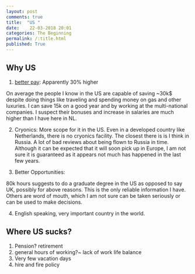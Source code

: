 ```yaml
---
layout: post
comments: true
title:  "US "
date:    22-03-2018 20:01
categories: The Beginning
permalink: /:title.html
published: True
---
```


## Why US

1. [better pay](https://80000hours.org/articles/highest-paying-jobs/): Apparently 30% higher

On average the people I know in the US are capable of saving ~30k$
despite doing things like traveling and spending money on gas and
other luxuries. I can save 15k on a good year and by working at the
multi-national companies. I suspect their bonuses and increase in
salaries are much higher than I have here in NL.
   
2. Cryonics: More scope for it in the US. Even in a developed country
like Netherlands, there is no cryonics facility. The closest there is
is I think in Russia. A lot of bad reviews about being flown to Russia
in time. Although it can be expected that it will soon pick up in
Europe, I am not sure it is guaranteed as it appears not much has
happened in the last few years.

3. Better Opportunities:

80k hours suggests to do a graduate degree in the US as
opposed to say UK, possibly for above reasons. This is the only
reliable information I have. Others are word of mouth, which I am not
sure can be taken seriously or can be used to make decisions. 

4. English speaking, very important country in the world.

## Where US sucks?

1. Pension? retirement
2. general hours of working?~ lack of work life balance
3. Very few vacation days
4. hire and fire policy

<!--
## How to get to the  US


How many years does it take

## VISA's

Green card is the permanant residence card for people in the
US. Except voting you pretty much are able to do a lot of things.

**Green card through job**

**Green card after working with H1B for 15 years?**

Whats the deal
go to quora

My brother will be a citizen in 20 years from now (I will be 46 by then) tops,
in the US. It appears that this route is far-fetched but still an
option. From that time he can apply for my green card it will take
12-16 years before we get an interview (I will be 58 by then). I can
know more later. I doubt this changes things.


## Ways to get green card


## The Canada route
-->
